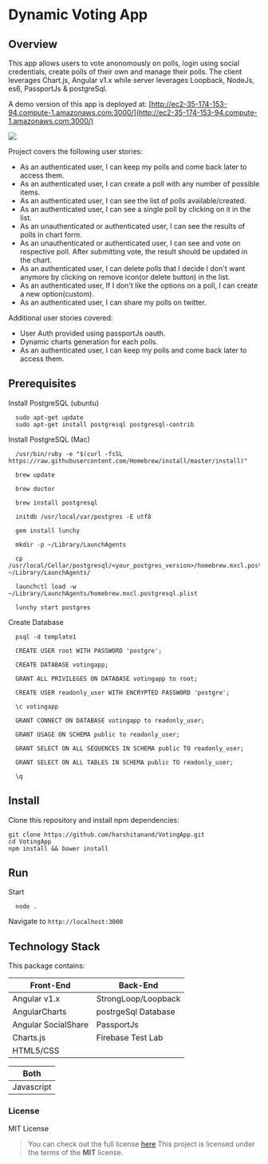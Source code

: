 # Dynamic Voting App

## Overview

This app allows users to vote anonomously on polls, login using social credentials, create polls of their own
and manage their polls. The client leverages Chart.js, Angular v1.x while server leverages Loopback, NodeJs, es6, PassportJs & postgreSql.

A demo version of this app is deployed at: [http://ec2-35-174-153-94.compute-1.amazonaws.com:3000/](http://ec2-35-174-153-94.compute-1.amazonaws.com:3000/)

![](screenshots/app-screenshot.png?raw=true)

Project covers the following user stories:

* As an authenticated user, I can keep my polls and come back later to access them.
* As an authenticated user, I can create a poll with any number of possible items.
* As an authenticated user, I can see the list of polls available/created.
* As an authenticated user, I can see a single poll by clicking on it in the list.
* As an unauthenticated or authenticated user, I can see the results of polls in chart form.
* As an unauthenticated or authenticated user, I can see and vote on respective poll. After submitting vote, the result should be updated in the chart.
* As an authenticated user, I can delete polls that I decide I don't want anymore by clicking on remove icon(or delete button) in the list.
* As an authenticated user, If I don't like the options on a poll, I can create a new option(custom).
* As an authenticated user, I can share my polls on twitter.

Additional user stories covered:

* User Auth provided using passportJs oauth.
* Dynamic charts generation for each polls.
* As an authenticated user, I can keep my polls and come back later to access them.

## Prerequisites

Install PostgreSQL (ubuntu)

```
  sudo apt-get update
  sudo apt-get install postgresql postgresql-contrib
```

Install PostgreSQL (Mac)

```
  /usr/bin/ruby -e "$(curl -fsSL https://raw.githubusercontent.com/Homebrew/install/master/install)"

  brew update

  brew doctor

  brew install postgresql

  initdb /usr/local/var/postgres -E utf8

  gem install lunchy

  mkdir -p ~/Library/LaunchAgents

  cp /usr/local/Cellar/postgresql/<your_postgres_version>/homebrew.mxcl.postgresql.plist ~/Library/LaunchAgents/

  launchctl load -w ~/Library/LaunchAgents/homebrew.mxcl.postgresql.plist

  lunchy start postgres
```

Create Database

```
  psql -d template1

  CREATE USER root WITH PASSWORD 'postgre';

  CREATE DATABASE votingapp;

  GRANT ALL PRIVILEGES ON DATABASE votingapp to root;

  CREATE USER readonly_user WITH ENCRYPTED PASSWORD 'postgre';

  \c votingapp

  GRANT CONNECT ON DATABASE votingapp to readonly_user;

  GRANT USAGE ON SCHEMA public to readonly_user;

  GRANT SELECT ON ALL SEQUENCES IN SCHEMA public TO readonly_user;

  GRANT SELECT ON ALL TABLES IN SCHEMA public TO readonly_user;

  \q
```

## Install

Clone this repository and install npm dependencies:

```
git clone https://github.com/harshitanand/VotingApp.git
cd VotingApp
npm install && bower install
```

## Run

Start

```
  node .
```
Navigate to `http://localhost:3000`



## Technology Stack

This package contains:

| Front-End | Back-End |
| ------- | ------- |
| Angular v1.x | StrongLoop/Loopback |
| AngularCharts | postrgeSql Database |
| Angular SocialShare | PassportJs |
| Charts.js | Firebase Test Lab |
| HTML5/CSS |  |

| Both | 
| ------- |
| Javascript |

### License

MIT License

>You can check out the full license [here](https://github.com/harshitanand/VotingApp/blob/master/LICENSE)
This project is licensed under the terms of the **MIT** license.
